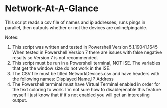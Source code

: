 # Network-At-A-Glance

This script reads a csv file of names and ip addresses, runs pings in parallel, then outputs whether or not the devices are online/pingable.

Notes:
1. This script was written and tested in Powershell Version 5.1.19041.1645 When tested in Powershell Version 7 there are issues with false negative results so Version 7 is not recommended.
2. This script must be run in a Powershell terminal, NOT ISE. The variables that get the window size do not work in the ISE.
3. The CSV file must be titled NetworkDevices.csv and have headers with the following names: Displayed Name,IP Address
4. The Powershell terminal must have Virtual Terminal enabled in order for the text coloring to work. I'm not sure how to disable/enable this feature myself I just know that if it's not enabled you will get an interesting output.
